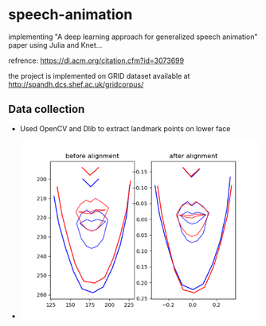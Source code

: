 # speech-animation
implementing "A deep learning approach for generalized speech animation" paper using Julia and Knet...

refrence: https://dl.acm.org/citation.cfm?id=3073699

the project is implemented on GRID dataset available at http://spandh.dcs.shef.ac.uk/gridcorpus/

## Data collection
- Used OpenCV and Dlib to extract landmark points on lower face 


- ![](results/alignment.png)



